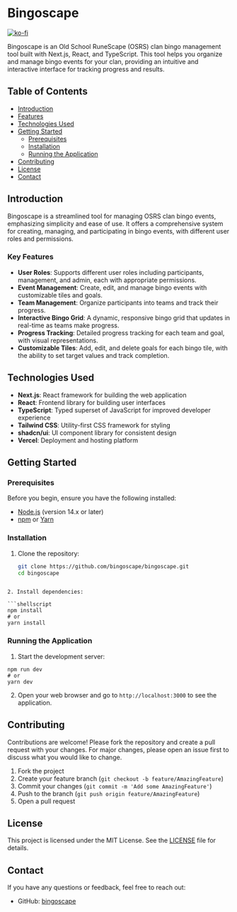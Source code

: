 # Bingoscape
[![ko-fi](https://ko-fi.com/img/githubbutton_sm.svg)](https://ko-fi.com/T6T5108046)

Bingoscape is an Old School RuneScape (OSRS) clan bingo management tool built with Next.js, React, and TypeScript. This tool helps you organize and manage bingo events for your clan, providing an intuitive and interactive interface for tracking progress and results.

## Table of Contents

- [Introduction](#introduction)
- [Features](#features)
- [Technologies Used](#technologies)
- [Getting Started](#getting-started)
  - [Prerequisites](#prerequisites)
  - [Installation](#installation)
  - [Running the Application](#running-the-application)
- [Contributing](#contributing)
- [License](#license)
- [Contact](#contact)

## Introduction

Bingoscape is a streamlined tool for managing OSRS clan bingo events, emphasizing simplicity and ease of use. It offers a comprehensive system for creating, managing, and participating in bingo events, with different user roles and permissions.

### Key Features

- **User Roles**: Supports different user roles including participants, management, and admin, each with appropriate permissions.
- **Event Management**: Create, edit, and manage bingo events with customizable tiles and goals.
- **Team Management**: Organize participants into teams and track their progress.
- **Interactive Bingo Grid**: A dynamic, responsive bingo grid that updates in real-time as teams make progress.
- **Progress Tracking**: Detailed progress tracking for each team and goal, with visual representations.
- **Customizable Tiles**: Add, edit, and delete goals for each bingo tile, with the ability to set target values and track completion.

## Technologies Used

- **Next.js**: React framework for building the web application
- **React**: Frontend library for building user interfaces
- **TypeScript**: Typed superset of JavaScript for improved developer experience
- **Tailwind CSS**: Utility-first CSS framework for styling
- **shadcn/ui**: UI component library for consistent design
- **Vercel**: Deployment and hosting platform

## Getting Started

### Prerequisites

Before you begin, ensure you have the following installed:

- [Node.js](https://nodejs.org/) (version 14.x or later)
- [npm](https://www.npmjs.com/) or [Yarn](https://yarnpkg.com/)

### Installation

1. Clone the repository:
   ```bash
   git clone https://github.com/bingoscape/bingoscape.git
   cd bingoscape
```

2. Install dependencies:

```shellscript
npm install
# or
yarn install
```


### Running the Application

1. Start the development server:

```shellscript
npm run dev
# or
yarn dev
```


2. Open your web browser and go to `http://localhost:3000` to see the application.


## Contributing

Contributions are welcome! Please fork the repository and create a pull request with your changes. For major changes, please open an issue first to discuss what you would like to change.

1. Fork the project
2. Create your feature branch (`git checkout -b feature/AmazingFeature`)
3. Commit your changes (`git commit -m 'Add some AmazingFeature'`)
4. Push to the branch (`git push origin feature/AmazingFeature`)
5. Open a pull request


## License

This project is licensed under the MIT License. See the [LICENSE](LICENSE) file for details.

## Contact

If you have any questions or feedback, feel free to reach out:

- GitHub: [bingoscape](https://github.com/bingoscape)
